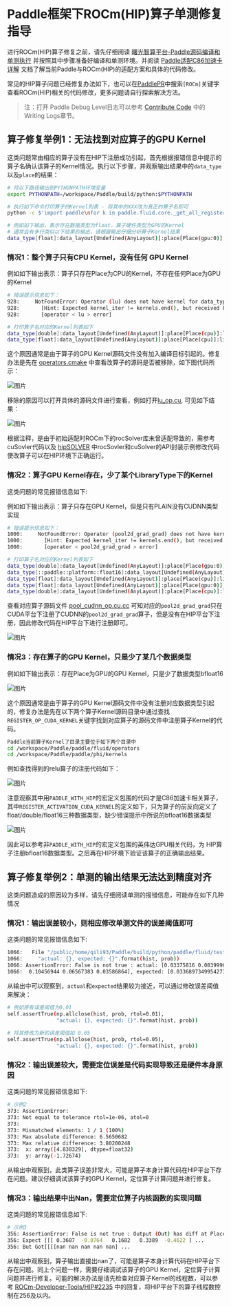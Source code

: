 # Paddle框架下ROCm(HIP)算子单测修复指导

进行ROCm(HIP)算子修复之前，请先仔细阅读 [曙光智算平台-Paddle源码编译和单测执行](./compile_and_test_cn.html) 并按照其中步骤准备好编译和单测环境。并阅读 [Paddle适配C86加速卡详解](./paddle_c86_cn.html) 文档了解当前Paddle与ROCm(HIP)的适配方案和具体的代码修改。

常见的HIP算子问题已经修复办法如下，也可以在[PaddlePR](https://github.com/PaddlePaddle/Paddle/pulls?q=is%3Apr+%5BROCm%5D)中搜索`[ROCm]`关键字查看ROCm(HIP)相关的代码修改，更多问题请自行探索解决方法。

> 注：打开 Paddle Debug Level日志可以参考 [Contribute Code](https://github.com/PaddlePaddle/Paddle/blob/develop/CONTRIBUTING.md#writing-logs) 中的 Writing Logs章节。


## 算子修复举例1：无法找到对应算子的GPU Kernel

这类问题常由相应的算子没有在HIP下注册成功引起，首先根据报错信息中提示的算子名确认该算子的Kernel情况。执行以下步骤，并观察输出结果中的`data_type`以及`place`的结果：

```bash
# 将以下路径输出到PYTHONPATH环境变量
export PYTHONPATH=/workspace/Paddle/build/python:$PYTHONPATH

# 执行如下命令打印算子的Kernel列表 - 将其中的XXX改为真正的算子名即可
python -c $'import paddle\nfor k in paddle.fluid.core._get_all_register_op_kernels()["XXX"]:print(k)'

# 例如如下输出，表示存在数据类型为float，算子硬件类型为GPU的Kernel
# 通常会有多行类似以下结果的输出，请根据输出仔细分析算子Kernel结果
data_type[float]:data_layout[Undefined(AnyLayout)]:place[Place(gpu:0)]:library_type[PLAIN]
```

### 情况1：整个算子只有CPU Kernel，没有任何 GPU Kernel

例如如下输出表示：算子只存在Place为CPU的Kernel，不存在任何Place为GPU的Kernel

```bash
# 错误提示信息如下：
928:     NotFoundError: Operator (lu) does not have kernel for data_type[float]:data_layout[Undefined(AnyLayout)]:place[Place(gpu:0)]:library_type[PLAIN].
928:       [Hint: Expected kernel_iter != kernels.end(), but received kernel_iter == kernels.end().] (at /workspace/Paddle/paddle/fluid/framework/operator.cc:1503)
928:       [operator < lu > error]

# 打印算子名对应的Kernel列表如下
data_type[double]:data_layout[Undefined(AnyLayout)]:place[Place(cpu)]:library_type[PLAIN]
data_type[float]:data_layout[Undefined(AnyLayout)]:place[Place(cpu)]:library_type[PLAIN]
```

这个原因通常是由于算子的GPU Kernel源码文件没有加入编译目标引起的。修复办法是先在 [operators.cmake](https://github.com/PaddlePaddle/Paddle/blob/develop/cmake/operators.cmake#L245) 中查看改算子的源码是否被移除，如下图代码所示：

![图片](../images/sugon_find_source_code.png)

移除的原因可以打开具体的源码文件进行查看，例如打开[lu_op.cu](https://github.com/PaddlePaddle/Paddle/blob/develop/paddle/fluid/operators/lu_op.cu#L15), 可见如下结果：

![图片](../images/sugon_paddle_with_hip.png)

根据注释，是由于初始适配时ROCm下的rocSolver库未曾适配导致的，需参考cuSovler代码以及 [hipSOLVER](https://github.com/ROCmSoftwarePlatform/hipSOLVER) 中rocSovler和cuSolver的API封装示例修改代码使改算子可以在HIP环境下正确运行。

### 情况2：算子GPU Kernel存在，少了某个LibraryType下的Kernel

这类问题的常见报错信息如下:

例如如下输出表示：算子只存在GPU Kernel，但是只有PLAIN没有CUDNN类型实现

```bash
# 错误提示信息如下：
1000:     NotFoundError: Operator (pool2d_grad_grad) does not have kernel for data_type[float]:data_layout[Undefined(AnyLayout)]:place[Place(gpu:0)]:library_type[CUDNN].
1000:       [Hint: Expected kernel_iter != kernels.end(), but received kernel_iter == kernels.end().] (at /workspace/Paddle/paddle/fluid/framework/operator.cc:1503)
1000:       [operator < pool2d_grad_grad > error]

# 打印算子名对应的Kernel列表如下
data_type[double]:data_layout[Undefined(AnyLayout)]:place[Place(gpu:0)]:library_type[PLAIN]
data_type[::paddle::platform::float16]:data_layout[Undefined(AnyLayout)]:place[Place(gpu:0)]:library_type[PLAIN]
data_type[float]:data_layout[Undefined(AnyLayout)]:place[Place(cpu)]:library_type[PLAIN]
data_type[float]:data_layout[Undefined(AnyLayout)]:place[Place(gpu:0)]:library_type[PLAIN]
data_type[double]:data_layout[Undefined(AnyLayout)]:place[Place(cpu)]:library_type[PLAIN]
```

查看对应算子源码文件 [pool_cudnn_op.cu.cc](https://github.com/PaddlePaddle/Paddle/blob/develop/paddle/fluid/operators/pool_cudnn_op.cu.cc#L555) 可知对应的`pool2d_grad_grad`只在CUDA平台下注册了CUDNN的`pool2d_grad_grad`算子，但是没有在HIP平台下注册，因此修改代码在HIP平台下进行注册即可。

![图片](../images/sugon_register_op_kernel.png)

### 情况3：存在算子的GPU Kernel，只是少了某几个数据类型

例如如下输出表示：存在Place为GPU的GPU Kernel，只是少了数据类型bfloat16

![图片](../images/sugon_data_type.png)

这个原因通常是由于算子的GPU Kernel源码文件中没有注册对应数据类型引起的，修复办法是先在以下两个算子Kernel源码目录中通过查找`REGISTER_OP_CUDA_KERNEL`关键字找到对应算子的源码文件中注册算子Kernel的代码。

```bash
Paddle当前算子Kernel了目录主要位于如下两个目录中
cd /workspace/Paddle/paddle/fluid/operators
cd /workspace/Paddle/paddle/phi/kernels
```

例如查找得到的relu算子的注册代码如下：

![图片](../images/sugon_register_activation.png)


注意观察其中用`PADDLE_WITH_HIP`的宏定义包围的代码才是C86加速卡相关算子，其中`REGISTER_ACTIVATION_CUDA_KERNEL`的定义如下，只为算子的前反向定义了float/double/float16三种数据类型，缺少错误提示中所说的bfloat16数据类型

![图片](../images/sugon_cuda_kernel.png)

因此可以参考非`PADDLE_WITH_HIP`的宏定义包围的英伟达GPU相关代码，为 HIP算子注册bfloat16数据类型。之后再在HIP环境下验证该算子的正确输出结果。

## 算子修复举例2：单测的输出结果无法达到精度对齐

这类问题造成的原因较为多样，请先仔细阅读单测的报错信息，可能存在如下几种情况

### 情况1：输出误差较小，则相应修改单测文件的误差阈值即可

这类问题的常见报错信息如下:

```bash
1066:   File "/public/home/qili93/Paddle/build/python/paddle/fluid/tests/unittests/test_poisson_op.py", line 60, in verify_output
1066:     "actual: {}, expected: {}".format(hist, prob))
1066: AssertionError: False is not true : actual: [0.03375816 0.08399963 0.13975811 0.17509079 0.17573357 0.14692497
1066:  0.10456944 0.06567383 0.03586864], expected: [0.03368973499542734, 0.08422433748856833, 0.14037389581428056, 0.1754673697678507, 0.1754673697678507, 0.1462228081398756, 0.104444862957054, 0.06527803934815875, 0.03626557741564375]
```

从输出中可以观察到，`actual`和`expected`结果较为接近，可以通过修改误差阈值来解决：

```bash
# 例如原有误差阈值为0.01
self.assertTrue(np.allclose(hist, prob, rtol=0.01), 
                "actual: {}, expected: {}".format(hist, prob))
                
# 将其修改为新的误差阈值如 0.05
self.assertTrue(np.allclose(hist, prob, rtol=0.05), 
                "actual: {}, expected: {}".format(hist, prob))
```

### 情况2：输出误差较大，需要定位误差是代码实现导致还是硬件本身原因

这类问题的常见报错信息如下:

```bash
# 示例2
373: AssertionError:
373: Not equal to tolerance rtol=1e-06, atol=0
373:
373: Mismatched elements: 1 / 1 (100%)
373: Max absolute difference: 6.5650682
373: Max relative difference: 3.80200248
373:  x: array([4.838329], dtype=float32)
373:  y: array(-1.72674)
```

从输出中观察到，此类算子误差非常大，可能是算子本身计算代码在HIP平台下存在问题。建议仔细调试该算子的GPU Kernel，定位算子计算问题并进行修复。

### 情况3：输出结果中出Nan，需要定位算子内核函数的实现问题

这类问题的常见报错信息如下:

```bash
# 示例3
356: AssertionError: False is not true : Output (Out) has diff at Place(gpu:0)
356: Expect [[[ 0.3687  -0.0764   0.1682   0.3389  -0.4622 ] ...
356: But Got[[[[nan nan nan nan nan] ...
```

从输出中观察到，算子输出直接出nan了，可能是算子本身计算代码在HIP平台下存在问题。同上个问题一样，需要仔细调试该算子的GPU Kernel，定位算子计算问题并进行修复。可能的解决办法是请先检查对应算子Kernel的线程数，可以参考 [ROCm-Developer-Tools/HIP#2235](https://github.com/ROCm-Developer-Tools/HIP/issues/2235) 中的回复，将HIP平台下的算子线程数控制在256及以内。